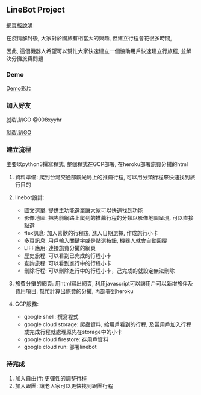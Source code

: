 ## LineBot Project
[網頁版說明](https://ytchuang1018.github.io/linebot_project/)

在疫情解封後, 大家對於國旅有相當大的興趣, 但建立行程會花很多時間, 

因此, 這個機器人希望可以幫忙大家快速建立一個協助用戶快速建立行旅程, 並解決分攤旅費問題
### Demo
[Demo影片](https://tinyurl.com/yfpke2ak)

### 加入好友
就i趴趴GO 
@008xyyhr

[就i趴趴GO](https://liff.line.me/1645278921-kWRPP32q/?accountId=008xyyhr)

### 建立流程
主要以python3撰寫程式, 整個程式在GCP部署, 在heroku部署旅費分攤的html

1. 資料準備: 爬到台灣交通部觀光局上的推薦行程, 可以用分類行程來快速找到旅行目的

2. linebot設計: 
   * 圖文選單: 提供主功能選單讓大家可以快速找到功能
   * 影像地圖: 把先前網路上爬到的推薦行程的分類以影像地圖呈現, 可以直接點選
   * flex訊息: 加入喜歡的行程後, 進入日期選擇, 作成旅行小卡
   * 多頁訊息: 用戶輸入關鍵字或是點選按鈕, 機器人就會自動回覆
   * LIFF應用: 連接旅費分攤的網頁
   * 歷史旅程: 可以看到已完成的行程小卡
   * 查詢旅程: 可以看到進行中的行程小卡
   * 刪除行程: 可以刪除進行中的行程小卡，己完成的就設定無法刪除

3. 旅費分攤的網頁: 用html寫出網頁, 利用javascript可以讓用戶可以新增旅伴及費用項目, 幫忙計算出旅費的分攤, 再部署到heroku

4. GCP服務: 
   * google shell: 撰寫程式
   * google cloud storage: 爬蟲資料, 給用戶看到的行程, 及當用戶加入行程或完成行程就處理原先在storage中的小卡
   * google cloud firestore: 存用戶資料
   * google cloud run: 部署linebot

### 待完成
1. 加入自由行: 更彈性的調整行程
2. 加入跟團: 讓老人家可以更快找到跟團行程
